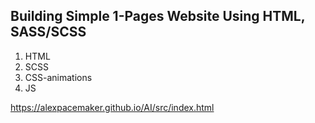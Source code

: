 ## Building Simple 1-Pages Website Using HTML, SASS/SCSS

1. HTML
2. SCSS
3. CSS-animations
4. JS

https://alexpacemaker.github.io/AI/src/index.html
